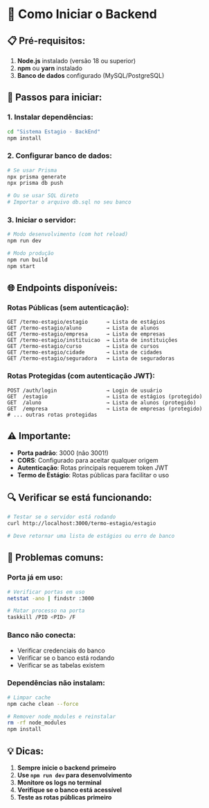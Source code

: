 # 🚀 Como Iniciar o Backend

## 📋 **Pré-requisitos:**

1. **Node.js** instalado (versão 18 ou superior)
2. **npm** ou **yarn** instalado
3. **Banco de dados** configurado (MySQL/PostgreSQL)

## 🔧 **Passos para iniciar:**

### 1. **Instalar dependências:**

```bash
cd "Sistema Estagio - BackEnd"
npm install
```

### 2. **Configurar banco de dados:**

```bash
# Se usar Prisma
npx prisma generate
npx prisma db push

# Ou se usar SQL direto
# Importar o arquivo db.sql no seu banco
```

### 3. **Iniciar o servidor:**

```bash
# Modo desenvolvimento (com hot reload)
npm run dev

# Modo produção
npm run build
npm start
```

## 🌐 **Endpoints disponíveis:**

### **Rotas Públicas (sem autenticação):**

```
GET /termo-estagio/estagio      → Lista de estágios
GET /termo-estagio/aluno        → Lista de alunos
GET /termo-estagio/empresa      → Lista de empresas
GET /termo-estagio/instituicao  → Lista de instituições
GET /termo-estagio/curso        → Lista de cursos
GET /termo-estagio/cidade       → Lista de cidades
GET /termo-estagio/seguradora   → Lista de seguradoras
```

### **Rotas Protegidas (com autenticação JWT):**

```
POST /auth/login                → Login de usuário
GET  /estagio                   → Lista de estágios (protegido)
GET  /aluno                     → Lista de alunos (protegido)
GET  /empresa                   → Lista de empresas (protegido)
# ... outras rotas protegidas
```

## ⚠️ **Importante:**

- **Porta padrão**: 3000 (não 3001!)
- **CORS**: Configurado para aceitar qualquer origem
- **Autenticação**: Rotas principais requerem token JWT
- **Termo de Estágio**: Rotas públicas para facilitar o uso

## 🔍 **Verificar se está funcionando:**

```bash
# Testar se o servidor está rodando
curl http://localhost:3000/termo-estagio/estagio

# Deve retornar uma lista de estágios ou erro de banco
```

## 🚨 **Problemas comuns:**

### **Porta já em uso:**

```bash
# Verificar portas em uso
netstat -ano | findstr :3000

# Matar processo na porta
taskkill /PID <PID> /F
```

### **Banco não conecta:**

- Verificar credenciais do banco
- Verificar se o banco está rodando
- Verificar se as tabelas existem

### **Dependências não instalam:**

```bash
# Limpar cache
npm cache clean --force

# Remover node_modules e reinstalar
rm -rf node_modules
npm install
```

## 💡 **Dicas:**

1. **Sempre inicie o backend primeiro**
2. **Use `npm run dev` para desenvolvimento**
3. **Monitore os logs no terminal**
4. **Verifique se o banco está acessível**
5. **Teste as rotas públicas primeiro**
